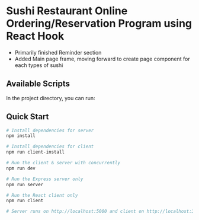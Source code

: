 # Sushi Restaurant Online Ordering/Reservation Program using React Hook
  - Primarily finished Reminder section
  - Added Main page frame, moving forward to create page component for each types of sushi

## Available Scripts

In the project directory, you can run:

## Quick Start

``` bash
# Install dependencies for server
npm install

# Install dependencies for client
npm run client-install

# Run the client & server with concurrently
npm run dev

# Run the Express server only
npm run server

# Run the React client only
npm run client

# Server runs on http://localhost:5000 and client on http://localhost:3000